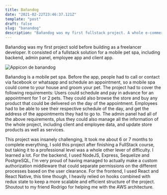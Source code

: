 ```yaml
---
title: Bañandog
date: "2021-02-22T23:46:37.121Z"
template: "post"
draft: false
slug: "banandog"
description: "Bañandog was my first fullstack project. A whole e-commerce solution for a pet spa."
---
```

Bañandog was my first project sold before building as a freelancer developer. It consisted of a fullstack solution for a mobile pet spa, including backend, admin panel, employee app and client app.

<!-- Change banandog icon -->
![Appicon de banandog](/media/banandog.png)

Bañandog is a mobile pet spa. Before the app, people had to call or contact via facebook or whatsapp and schedule an appointment, so a mobile spa could come to your house and groom your pet. The project had to cover the following requirements: Users could schedule and pay in advance for an appointment for 1 or 2 pets. They could also browse the store and buy any product that could be delivered on the day of the appointment. Employees had to be able to see their respective schedule of the day, and get the address of the appointments they had to go to. The admin panel had all of the above requirements, plus they could also manage all the information of the whole project, including client and employee data, and update store products as well as services.

This project was insanely challenging, It took me about 6 or 7 months to complete everything, I sold this project after finishing a FullStack course, but taking it to a professional level was a whole other lever of difficulty. I learned a lot. For the backend, I used NodeJS, Express, Sequelize and PostgreSQL, I'm very proud of having managed to actually make a custom authorization middleware that could separate permissions on the different processes based on the user clearance. For the frontend, I used React and React Native, this time though, I  heavily relied on hooks combined with redux state to keep a more scalable and efficient structure of the project. Shoutout to my friend Rodrigo for helping me with the AWS architecture.

<!-- Add screenshots -->